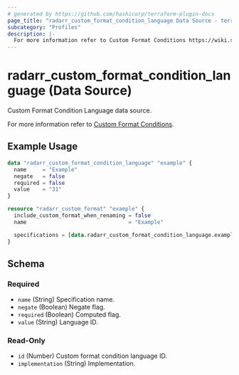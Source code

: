```yaml
---
# generated by https://github.com/hashicorp/terraform-plugin-docs
page_title: "radarr_custom_format_condition_language Data Source - terraform-provider-radarr"
subcategory: "Profiles"
description: |-
  For more information refer to Custom Format Conditions https://wiki.servarr.com/radarr/settings#conditions.
---
```


# radarr_custom_format_condition_language (Data Source)

<!-- subcategory:Profiles --> Custom Format Condition Language data source.
For more information refer to [Custom Format Conditions](https://wiki.servarr.com/radarr/settings#conditions).

## Example Usage

```terraform
data "radarr_custom_format_condition_language" "example" {
  name     = "Example"
  negate   = false
  required = false
  value    = "31"
}

resource "radarr_custom_format" "example" {
  include_custom_format_when_renaming = false
  name                                = "Example"

  specifications = [data.radarr_custom_format_condition_language.example]
}
```

<!-- schema generated by tfplugindocs -->
## Schema

### Required

- `name` (String) Specification name.
- `negate` (Boolean) Negate flag.
- `required` (Boolean) Computed flag.
- `value` (String) Language ID.

### Read-Only

- `id` (Number) Custom format condition language ID.
- `implementation` (String) Implementation.
